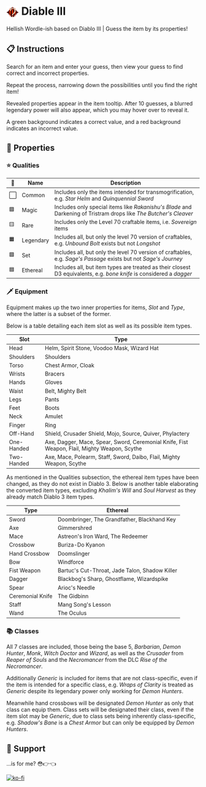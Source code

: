 # <img src="/src/app/icon2.png" alt="diable 3 logo" align="center"> Diable III
Hellish Wordle-ish based on Diablo III | Guess the item by its properties!

## 📋 Instructions
Search for an item and enter your guess, then view your guess to find correct and incorrect properties.

Repeat the process, narrowing down the possibilities until you find the right item!

Revealed properties appear in the item tooltip. After 10 guesses, a blurred legendary power will also appear, which you may hover over to reveal it.

A green background indicates a correct value, and a red background indicates an incorrect value.

## 📜 Properties

### ⭐ Qualities 

| 🎨 | Name | Description |
| - | - | - |
| ⬜ | Common | Includes only the items intended for transmogrification, e.g. *Star Helm* and *Quinquennial Sword* |
| 🟪 | Magic | Includes only special items like *Rakanishu's Blade* and Darkening of Tristram drops like *The Butcher's Cleaver* |
| 🟨 | Rare | Includes only the Level 70 craftable items, i.e. *Sovereign* items |
| 🟧 | Legendary | Includes all, but only the level 70 version of craftables, e.g. *Unbound Bolt* exists but not *Longshot* |
| 🟩 | Set | Includes all, but only the level 70 version of craftables, e.g. *Sage's Passage* exists but not *Sage's Journey* |
| 🟦 | Ethereal | Includes all, but item types are treated as their closest D3 equivalents, e.g. *bone knife* is considered a *dagger* |

### 🗡️ Equipment

Equipment makes up the two inner properties for items, *Slot* and *Type*, where the latter is a subset of the former.

Below is a table detailing each item slot as well as its possible item types.

| Slot | Type |
| - | - |
| Head | Helm, Spirit Stone, Voodoo Mask, Wizard Hat |
| Shoulders | Shoulders |
| Torso | Chest Armor, Cloak |
| Wrists | Bracers |
| Hands | Gloves |
| Waist | Belt, Mighty Belt |
| Legs | Pants |
| Feet | Boots |
| Neck | Amulet |
| Finger | Ring |
| Off-Hand | Shield, Crusader Shield, Mojo, Source, Quiver, Phylactery |
| One-Handed | Axe, Dagger, Mace, Spear, Sword, Ceremonial Knife, Fist Weapon, Flail, Mighty Weapon, Scythe |
| Two-Handed | Axe, Mace, Polearm, Staff, Sword, Daibo, Flail, Mighty Weapon, Scythe |

As mentioned in the Qualities subsection, the ethereal item types have been changed, as they do not exist in Diablo 3. Below is another table elaborating the converted item types, excluding *Khalim's Will* and *Soul Harvest* as they already match Diablo 3 item types.

| Type | Ethereal |
| - | - |
| Sword | Doombringer, The Grandfather, Blackhand Key |
| Axe | Gimmershred |
| Mace | Astreon's Iron Ward, The Redeemer |
| Crossbow | Buriza-Do Kyanon |
| Hand Crossbow | Doomslinger |
| Bow | Windforce |
| Fist Weapon | Bartuc's Cut-Throat, Jade Talon, Shadow Killer |
| Dagger | Blackbog's Sharp, Ghostflame, Wizardspike |
| Spear | Arioc's Needle |
| Ceremonial Knife | The Gidbinn |
| Staff | Mang Song's Lesson |
| Wand | The Oculus |

### 📚 Classes

All 7 classes are included, those being the base 5, *Barbarian*, *Demon Hunter*, *Monk*, *Witch Doctor* and *Wizard*, as well as the *Crusader* from *Reaper of Souls* and the *Necromancer* from the DLC *Rise of the Necromancer*.

Additionally *Generic* is included for items that are not class-specific, even if the item is intended for a specific class, e.g. *Wraps of Clarity* is treated as *Generic* despite its legendary power only working for *Demon Hunters*.

Meanwhile hand crossbows will be designated *Demon Hunter* as only that class can equip them. Class sets will be designated their class, even if the item slot may be *Generic*, due to class sets being inherently class-specific, e.g. *Shadow's Bane* is a *Chest Armor* but can only be equipped by *Demon Hunters*.

## 🙌 Support

...is for me? 😳👉👈

[![ko-fi](https://ko-fi.com/img/githubbutton_sm.svg)](https://ko-fi.com/S6S3NYYC4)
